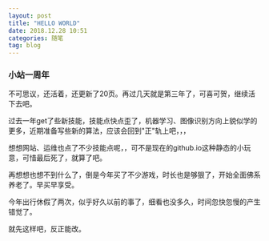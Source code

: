```yaml
---
layout: post
title: "HELLO WORLD"
date: 2018.12.28 10:51
categories: 随笔
tag: blog
---
```



### 小站一周年

不可思议，还活着，还更新了20页。再过几天就是第三年了，可喜可贺，继续活下去吧。

过去一年get了些新技能，技能点快点歪了，机器学习、图像识别方向上貌似学的更多，近期准备写些新的算法，应该会回到"正"轨上吧，，，

想想网站、运维也点了不少技能点呢，，可不是现在的github.io这种静态的小玩意，可惜最后死了，就算了吧。

再想想也想不到什么了，倒是今年买了不少游戏，时长也是够狠了，开始全面佛系养老了。早买早享受。

今年出行休假了两次，似乎好久以前的事了，细看也没多久，时间忽快忽慢的产生错觉了。

就先这样吧，反正能改。

